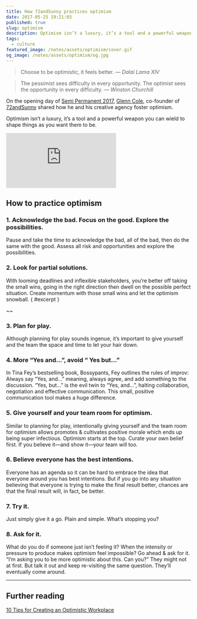 ```yaml
---
title: How 72andSunny practices optimism
date: 2017-05-25 19:21:03
published: true
slug: optimism
description: Optimism isn’t a luxury, it’s a tool and a powerful weapon you can wield to shape things as you want them to be.
tags:
  - culture
featured_image: /notes/assets/optimism/cover.gif
og_image: /notes/assets/optimism/og.jpg
---
```


> Choose to be optimistic, it feels better.
> <cite>— Dalai Lama XIV</cite>

> The pessimist sees difficulty in every opportunity. The optimist sees the opportunity in every difficulty.
> <cite>— Winston Churchill</cite>

On the opening day of [Semi Permanent 2017](http://beta.semipermanent.com/events/sydney-2017), [Glenn Cole](https://twitter.com/glenncole), co-founder of [72andSunny](http://www.72andsunny.com/) shared how he and his creative agency foster optimism.

Optimism isn’t a luxury, it’s a tool and a powerful weapon you can wield to shape things as you want them to be.

<div class="aspect-w-16 aspect-h-9 my-5">
  <iframe title="Dumb & Dumber - 'So you're telling me there's a chance'" src="https://www.youtube.com/embed/nFTRwD85AQ4?rel=0" frameborder="0" allowfullscreen=""></iframe>
</div>

## How to practice optimism

### 1. Acknowledge the bad. Focus on the good. Explore the possibilities.

Pause and take the time to acknowledge the bad, all of the bad, then do the same with the good. Assess all risk and opportunities and explore the possibilities.

### 2. Look for partial solutions.

With looming deadlines and inflexible stakeholders, you’re better off taking the small wins, going in the right direction then dwell on the possible perfect situation. Create momentum with those small wins and let the optimism snowball. { #excerpt }

~~

### 3. Plan for play.

Although planning for play sounds ingenue, it’s important to give yourself and the team the space and time to let your hair down.

### 4. More “Yes and…”, avoid “ Yes but…”

In Tina Fey’s bestselling book, Bossypants, Fey outlines the rules of improv: Always say “Yes, and…” meaning, always agree, and add something to the discussion. “Yes, but…” is the evil twin to “Yes, and…”, halting collaboration, negotiation and effective communication. This small, positive communication tool makes a huge difference.

### 5. Give yourself and your team room for optimism.

Similar to planning for play, intentionally giving yourself and the team room for optimism allows promotes & cultivates positive morale which ends up being super infectious. Optimism starts at the top. Curate your own belief first. If you believe it—and show it—your team will too.

### 6. Believe everyone has the best intentions.

Everyone has an agenda so it can be hard to embrace the idea that everyone around you has best intentions. But if you go into any situation believing that everyone is trying to make the final result better, chances are that the final result will, in fact, be better.

### 7. Try it.

Just simply give it a go. Plain and simple. What’s stopping you?

### 8. Ask for it.

What do you do if someone just isn’t feeling it? When the intensity or pressure to produce makes optimism feel impossible? Go ahead & ask for it. “I’m asking you to be more optimistic about this. Can you?” They might not at first. But talk it out and keep re-visiting the same question. They’ll eventually come around.

---

## Further reading

[10 Tips for Creating an Optimistic Workplace](https://www.inc.com/shawn-murphy/10-tips-for-creating-an-optimistic-workplace.html)
